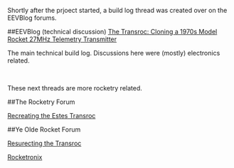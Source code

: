 Shortly after the prjoect started, a build log thread was created over on the EEVBlog forums.  


##EEVBlog (technical discussion)
[The Transroc: Cloning a 1970s Model Rocket 27MHz Telemetry Transmitter](https://www.eevblog.com/forum/projects/the-transroc-cloning-a-1970s-model-rocket-27mhz-telemetry-transmitter)

The main technical build log.  Discussions here were (mostly) electronics related.



<p>&nbsp;</p>
These next threads are more rocketry related.

##The Rocketry Forum

[Recreating the Estes Transroc](https://www.rocketryforum.com/threads/recreating-the-estes-transroc.165262/)

##Ye Olde Rocket Forum

[Resurecting the Transroc](https://oldrocketforum.com/showthread.php?p=246895#post246895)

[Rocketronix](https://www.oldrocketforum.com/showthread.php?t=15037)


